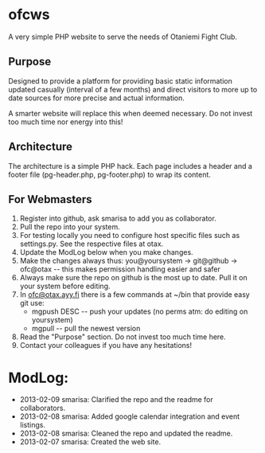 # ofcws

A very simple PHP website to serve the needs of Otaniemi Fight Club.


## Purpose

Designed to provide a platform for providing basic static information updated casually (interval of a few months) and direct visitors to more up to date sources for more precise and actual information.

A smarter website will replace this when deemed necessary. Do not invest too much time nor energy into this!


## Architecture

The architecture is a simple PHP hack. Each page includes a header and a footer file (pg-header.php, pg-footer.php) to wrap its content.


## For Webmasters

1.	Register into github, ask smarisa to add you as collaborator.
2.	Pull the repo into your system.
3.	For testing locally you need to configure host specific files such as settings.py. See the respective files at otax.
4. Update the ModLog below when you make changes.
5.	Make the changes always thus: you@yoursystem -> git@github -> ofc@otax -- this makes permission handling easier and safer
6. Always make sure the repo on github is the most up to date. Pull it on your system before editing.
7. In ofc@otax.ayy.fi there is a few commands at ~/bin that provide easy git use:
	* mgpush DESC  -- push your updates (no perms atm: do editing on yoursystem)
	* mgpull       -- pull the newest version
8. Read the "Purpose" section. Do not invest too much time here.
9. Contact your colleagues if you have any hesitations!


# ModLog:

*	2013-02-09 smarisa: Clarified the repo and the readme for collaborators.
*	2013-02-08 smarisa: Added google calendar integration and event listings.
*	2013-02-08 smarisa: Cleaned the repo and updated the readme.
*	2013-02-07 smarisa: Created the web site.




